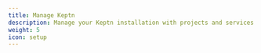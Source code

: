 ```yaml
---
title: Manage Keptn
description: Manage your Keptn installation with projects and services.
weight: 5
icon: setup
---
```

